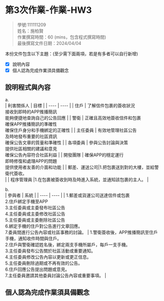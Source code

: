 # 第3次作業-作業-HW3
>
>學號:111111209 
><br />
>姓名：施柏賢
><br />
>作業撰寫時間：60 (mins，包含程式撰寫時間)
><br />
>最後撰寫文件日期：2024/04/04
>

本份文件包含以下主題：(至少需下面兩項，若是有多者可以自行新增)
- [x] 說明內容
- [x] 個人認為完成作業須具備觀念

## 說明程式與內容

a.<br>
| 利害關係人 | 目標 |
| ---- | ---- |
| 住戶 | 了解信件包裹的簽收狀況<br>接收到即時的APP推播簡訊<br>能夠便捷地查詢自己的公告回應 |
| 警衛 | 正確且高效地簽收信件和包裹<br>確保APP推播簡訊的準確性<br>確保住戶身分和手機綁定的正確性 |
| 主任委員 | 有效地管理社區公告<br>及時地發布重要的社區資訊<br> 確保公告文章的質量和準確性 |
| 各項委員 | 參與公告討論與決策<br>提供社區相關的建議和意見<br>確保公告內容符合社區利益 |
| 開發團隊 | 確保APP的穩定運行<br>即時修復和處理APP的問題<br>提供使用者友善的介面和功能 |
| 郵差、運送公司|1.把包裹送到對的大樓，並給警衛代簽收。 </br>         |
| 程序管理員  |1.在包裹被簽收到時及時進入系統，並通知該包裹的主人。       |

b.<br>
| 參與者 | 系統 |
| ---- | ---- |
| 1.郵差或貨運公司送達信件或包裹<br>2.住戶綁定手機至APP<br>3.主任委員或主委發布社區公告<br>4.主任委員或主委修改社區公告<br>5.主任委員或主委刪除社區公告<br>6.綁定手機的住戶對公告進行文章回應。<br>7.委員間進行公告內容或社區事務的討論。 | 1.警衛簽收後，APP推播簡訊至住戶手機，通知收件時間與住戶。<br>2.住戶與警衛確認姓名後，綁定兩支手機所屬戶，每戶一支手機。<br>3.主任委員發布公告關於社區活動或重要通知。<br>4.主任委員修改公告內容以更新或更正信息。<br>5.主任委員刪除過期或不再有效的公告。<br>6.住戶回應公告提出問題或意見。<br>7.主任委員邀請其他委員討論公告內容或重要事項。 |



## 個人認為完成作業須具備觀念